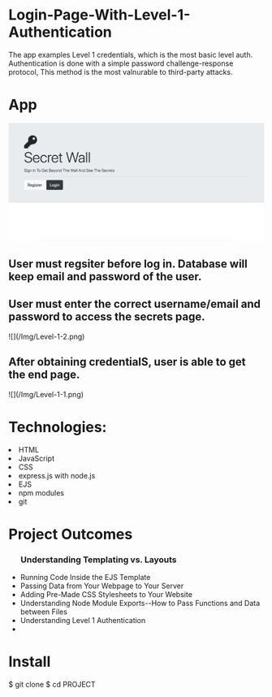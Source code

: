 # Login-Page-With-Level-1-Authentication
The app examples Level 1 credentials, which is the most basic level auth. Authentication is done with a simple password challenge-response protocol, This method is the most valnurable to third-party attacks.

# App
![](/Img/Level-1-3.png)
<h2>User must regsiter before log in. Database will keep email and password of the user.</h2>

<h2> User must enter the correct username/email and password to access the secrets page.</h2>
![](/Img/Level-1-2.png)
<h2>After obtaining credentialS, user is able to get the end page.</h2>
![](/Img/Level-1-1.png)


# Technologies:
<li> HTML</li>
<li>JavaScript </li>
<li>CSS </li>
<li>express.js with node.js </li>
<li>EJS </li>
<li>npm modules </li>
<li>git</li>

# Project Outcomes
<ul>
  <h3> Understanding Templating vs.
Layouts</h3>
  <li> Running Code Inside the EJS
Template </li>
  <li> Passing Data from Your Webpage
to Your Server </li>
  <li> Adding Pre-Made CSS Stylesheets
to Your Website</li>
  <li>Understanding Node Module Exports--How to Pass Functions and Data between Files
</li>
  <li>Understanding Level 1 Authentication<li>
  
</ul>





# Install
$ git clone 
$ cd PROJECT

